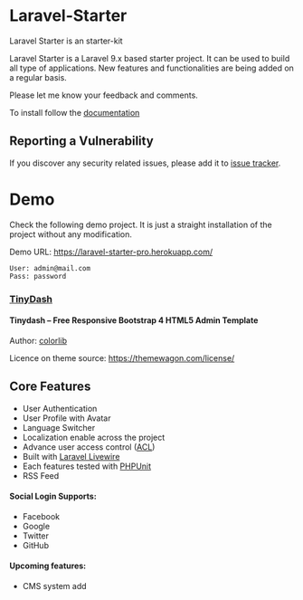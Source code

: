 # Laravel-Starter

Laravel Starter is an starter-kit 

Laravel Starter is a Laravel 9.x based starter project. 
It can be used to build all type of applications. 
New features and functionalities are being added on a regular basis.

Please let me know your feedback and comments.

To install follow the [documentation]()

## Reporting a Vulnerability
If you discover any security related issues, please add it to [issue tracker](https://github.com/emtiazzahid/laravel-starter/issues).

# Demo
Check the following demo project. It is just a straight installation of the project without any modification.

Demo URL: https://laravel-starter-pro.herokuapp.com/

```
User: admin@mail.com
Pass: password
```

### [TinyDash](https://themewagon.com/themes/free-responsive-bootstrap-4-html5-admin-template-tinydash/)
#### Tinydash – Free Responsive Bootstrap 4 HTML5 Admin Template
Author: [colorlib](https://colorlib.com/)

Licence on theme source: https://themewagon.com/license/
## Core Features
- User Authentication
- User Profile with Avatar
- Language Switcher
- Localization enable across the project
- Advance user access control ([ACL](https://bit.ly/3iG0F8J))
- Built with [Laravel Livewire](https://laravel-livewire.com/)
- Each features tested with [PHPUnit](https://laravel.com/docs/9.x/testing)
- RSS Feed

#### Social Login Supports:
- Facebook
- Google
- Twitter
- GitHub

#### Upcoming features:
- CMS system add
